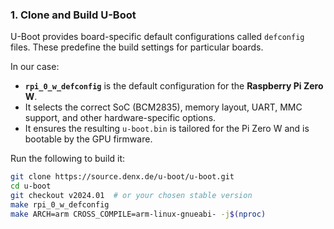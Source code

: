 ### 1. Clone and Build U-Boot

U-Boot provides board-specific default configurations called `defconfig` files. These predefine the build settings for particular boards.

In our case:

- **`rpi_0_w_defconfig`** is the default configuration for the **Raspberry Pi Zero W**.
- It selects the correct SoC (BCM2835), memory layout, UART, MMC support, and other hardware-specific options.
- It ensures the resulting `u-boot.bin` is tailored for the Pi Zero W and is bootable by the GPU firmware.

Run the following to build it:

```bash
git clone https://source.denx.de/u-boot/u-boot.git
cd u-boot
git checkout v2024.01  # or your chosen stable version
make rpi_0_w_defconfig
make ARCH=arm CROSS_COMPILE=arm-linux-gnueabi- -j$(nproc)
```


